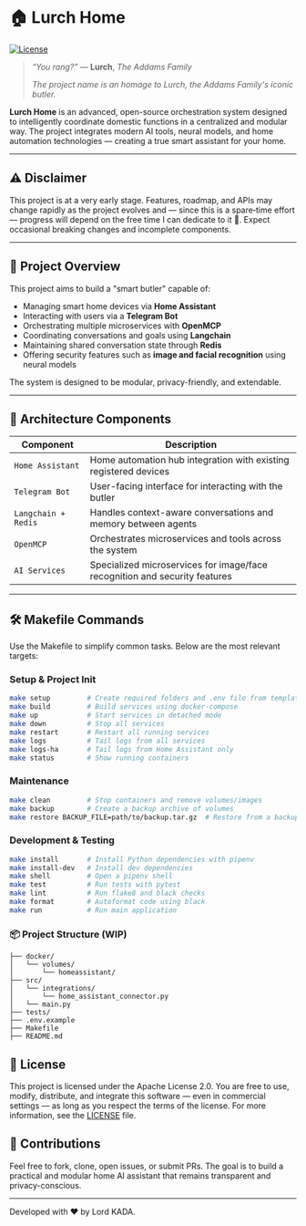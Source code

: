 # 🏠 Lurch Home

[![License](https://img.shields.io/badge/license-Apache%202.0-blue.svg)](https://www.apache.org/licenses/LICENSE-2.0)

> *“You rang?”* — **Lurch**, *The Addams Family*
>
> *The project name is an homage to Lurch, the Addams Family's iconic butler.*

**Lurch Home** is an advanced, open-source orchestration system designed to intelligently coordinate
domestic functions in a centralized and modular way.
The project integrates modern AI tools, neural models, and home automation technologies — creating a true smart assistant for your home.

---

## ⚠️ Disclaimer

This project is at a very early stage. Features, roadmap, and APIs may change rapidly as the project evolves and — since this is a spare‑time effort — progress will depend on the free time I can dedicate to it 🙂. Expect occasional breaking changes and incomplete components.

---

## 🚀 Project Overview

This project aims to build a "smart butler" capable of:

* Managing smart home devices via **Home Assistant**
* Interacting with users via a **Telegram Bot**
* Orchestrating multiple microservices with **OpenMCP**
* Coordinating conversations and goals using **Langchain**
* Maintaining shared conversation state through **Redis**
* Offering security features such as **image and facial recognition** using neural models

The system is designed to be modular, privacy-friendly, and extendable.

---

## 🧩 Architecture Components

| Component           | Description                                                                |
| ------------------- | -------------------------------------------------------------------------- |
| `Home Assistant`    | Home automation hub integration with existing registered devices           |
| `Telegram Bot`      | User-facing interface for interacting with the butler                      |
| `Langchain + Redis` | Handles context-aware conversations and memory between agents              |
| `OpenMCP`           | Orchestrates microservices and tools across the system                     |
| `AI Services`       | Specialized microservices for image/face recognition and security features |

---

## 🛠 Makefile Commands

Use the Makefile to simplify common tasks. Below are the most relevant targets:

### Setup & Project Init

```bash
make setup         # Create required folders and .env file from template
make build         # Build services using docker-compose
make up            # Start services in detached mode
make down          # Stop all services
make restart       # Restart all running services
make logs          # Tail logs from all services
make logs-ha       # Tail logs from Home Assistant only
make status        # Show running containers
```

### Maintenance

```bash
make clean         # Stop containers and remove volumes/images
make backup        # Create a backup archive of volumes
make restore BACKUP_FILE=path/to/backup.tar.gz  # Restore from a backup
```

### Development & Testing

```bash
make install       # Install Python dependencies with pipenv
make install-dev   # Install dev dependencies
make shell         # Open a pipenv shell
make test          # Run tests with pytest
make lint          # Run flake8 and black checks
make format        # Autoformat code using black
make run           # Run main application
```

### 📦 Project Structure (WIP)

```text
├── docker/
│   └── volumes/
│       └── homeassistant/
├── src/
│   └── integrations/
│       └── home_assistant_connector.py
│   └── main.py
├── tests/
├── .env.example
├── Makefile
├── README.md
```

## 📜 License

This project is licensed under the Apache License 2.0.
You are free to use, modify, distribute, and integrate this software — even in commercial settings — as long as you respect the terms of the license.
For more information, see the [LICENSE](LICENSE) file.

## 🤝 Contributions

Feel free to fork, clone, open issues, or submit PRs. The goal is to build a practical and modular home AI assistant that remains transparent and privacy-conscious.

---

Developed with ❤️ by Lord KADA.
